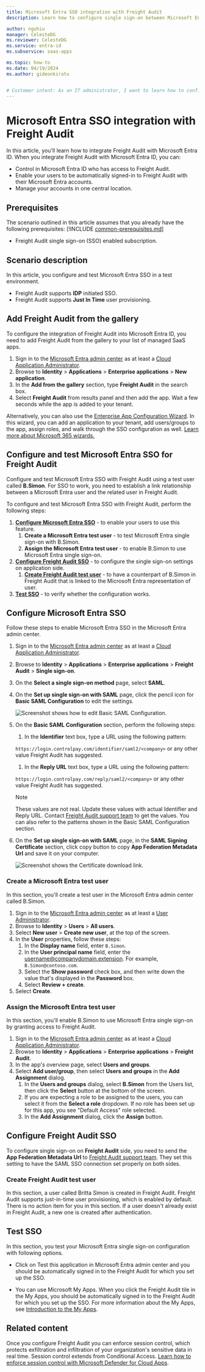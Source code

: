 ```yaml
---
title: Microsoft Entra SSO integration with Freight Audit
description: Learn how to configure single sign-on between Microsoft Entra ID and Freight Audit.

author: nguhiu
manager: CelesteDG
ms.reviewer: CelesteDG
ms.service: entra-id
ms.subservice: saas-apps

ms.topic: how-to
ms.date: 04/19/2024
ms.author: gideonkiratu


# Customer intent: As an IT administrator, I want to learn how to configure single sign-on between Microsoft Entra ID and Freight Audit so that I can control who has access to Freight Audit, enable automatic sign-in with Microsoft Entra accounts, and manage my accounts in one central location.
---
```


# Microsoft Entra SSO integration with Freight Audit

In this article,  you'll learn how to integrate Freight Audit with Microsoft Entra ID. When you integrate Freight Audit with Microsoft Entra ID, you can:

* Control in Microsoft Entra ID who has access to Freight Audit.
* Enable your users to be automatically signed-in to Freight Audit with their Microsoft Entra accounts.
* Manage your accounts in one central location.

## Prerequisites
The scenario outlined in this article assumes that you already have the following prerequisites:
[!INCLUDE [common-prerequisites.md](~/identity/saas-apps/includes/common-prerequisites.md)]
* Freight Audit single sign-on (SSO) enabled subscription.

## Scenario description

In this article,  you configure and test Microsoft Entra SSO in a test environment.

* Freight Audit supports **IDP** initiated SSO.
* Freight Audit supports **Just In Time** user provisioning.

## Add Freight Audit from the gallery

To configure the integration of Freight Audit into Microsoft Entra ID, you need to add Freight Audit from the gallery to your list of managed SaaS apps.

1. Sign in to the [Microsoft Entra admin center](https://entra.microsoft.com) as at least a [Cloud Application Administrator](~/identity/role-based-access-control/permissions-reference.md#cloud-application-administrator).
1. Browse to **Identity** > **Applications** > **Enterprise applications** > **New application**.
1. In the **Add from the gallery** section, type **Freight Audit** in the search box.
1. Select **Freight Audit** from results panel and then add the app. Wait a few seconds while the app is added to your tenant.

Alternatively, you can also use the [Enterprise App Configuration Wizard](https://portal.office.com/AdminPortal/home?Q=Docs#/azureadappintegration). In this wizard, you can add an application to your tenant, add users/groups to the app, assign roles, and walk through the SSO configuration as well. [Learn more about Microsoft 365 wizards.](/microsoft-365/admin/misc/azure-ad-setup-guides)

## Configure and test Microsoft Entra SSO for Freight Audit

Configure and test Microsoft Entra SSO with Freight Audit using a test user called **B.Simon**. For SSO to work, you need to establish a link relationship between a Microsoft Entra user and the related user in Freight Audit.

To configure and test Microsoft Entra SSO with Freight Audit, perform the following steps:

1. **[Configure Microsoft Entra SSO](#configure-microsoft-entra-sso)** - to enable your users to use this feature.
    1. **Create a Microsoft Entra test user** - to test Microsoft Entra single sign-on with B.Simon.
    1. **Assign the Microsoft Entra test user** - to enable B.Simon to use Microsoft Entra single sign-on.
1. **[Configure Freight Audit SSO](#configure-freight-audit-sso)** - to configure the single sign-on settings on application side.
    1. **[Create Freight Audit test user](#create-freight-audit-test-user)** - to have a counterpart of B.Simon in Freight Audit that is linked to the Microsoft Entra representation of user.
1. **[Test SSO](#test-sso)** - to verify whether the configuration works.

## Configure Microsoft Entra SSO

Follow these steps to enable Microsoft Entra SSO in the Microsoft Entra admin center.

1. Sign in to the [Microsoft Entra admin center](https://entra.microsoft.com) as at least a [Cloud Application Administrator](~/identity/role-based-access-control/permissions-reference.md#cloud-application-administrator).
1. Browse to **Identity** > **Applications** > **Enterprise applications** > **Freight Audit** > **Single sign-on**.
1. On the **Select a single sign-on method** page, select **SAML**.
1. On the **Set up single sign-on with SAML** page, click the pencil icon for **Basic SAML Configuration** to edit the settings.

   ![Screenshot shows how to edit Basic SAML Configuration.](common/edit-urls.png "Basic Configuration")

1. On the **Basic SAML Configuration** section, perform the following steps:

   1. In the **Identifier** text box, type a URL using the following pattern:

    `https://login.controlpay.com/identifier/saml2/<company>` or any other value Freight Audit has suggested.

   1. In the **Reply URL** text box, type a URL using the following pattern:

    `https://login.controlpay.com/reply/saml2/<company>` or any other value Freight Audit has suggested.

    > [!NOTE]
	> These values are not real. Update these values with actual Identifier and Reply URL. Contact [Freight Audit support team](mailto:tp_fa_sso-ug@trimble.com) to get the values. You can also refer to the patterns shown in the Basic SAML Configuration section.

1. On the **Set up single sign-on with SAML** page, in the **SAML Signing Certificate** section, click copy button to copy **App Federation Metadata Url** and save it on your computer.

	![Screenshot shows the Certificate download link.](common/copy-metadataurl.png "Certificate")

<a name='create-a-microsoft-entra-id-test-user'></a>

### Create a Microsoft Entra test user

In this section, you'll create a test user in the Microsoft Entra admin center called B.Simon.

1. Sign in to the [Microsoft Entra admin center](https://entra.microsoft.com) as at least a [User Administrator](~/identity/role-based-access-control/permissions-reference.md#user-administrator).
1. Browse to **Identity** > **Users** > **All users**.
1. Select **New user** > **Create new user**, at the top of the screen.
1. In the **User** properties, follow these steps:
   1. In the **Display name** field, enter `B.Simon`.  
   1. In the **User principal name** field, enter the username@companydomain.extension. For example, `B.Simon@contoso.com`.
   1. Select the **Show password** check box, and then write down the value that's displayed in the **Password** box.
   1. Select **Review + create**.
1. Select **Create**.

<a name='assign-the-microsoft-entra-id-test-user'></a>

### Assign the Microsoft Entra test user

In this section, you'll enable B.Simon to use Microsoft Entra single sign-on by granting access to Freight Audit.

1. Sign in to the [Microsoft Entra admin center](https://entra.microsoft.com) as at least a [Cloud Application Administrator](~/identity/role-based-access-control/permissions-reference.md#cloud-application-administrator).
1. Browse to **Identity** > **Applications** > **Enterprise applications** > **Freight Audit**.
1. In the app's overview page, select **Users and groups**.
1. Select **Add user/group**, then select **Users and groups** in the **Add Assignment** dialog.
   1. In the **Users and groups** dialog, select **B.Simon** from the Users list, then click the **Select** button at the bottom of the screen.
   1. If you are expecting a role to be assigned to the users, you can select it from the **Select a role** dropdown. If no role has been set up for this app, you see "Default Access" role selected.
   1. In the **Add Assignment** dialog, click the **Assign** button.

## Configure Freight Audit SSO

To configure single sign-on on **Freight Audit** side, you need to send the **App Federation Metadata Url** to [Freight Audit support team](mailto:tp_fa_sso-ug@trimble.com). They set this setting to have the SAML SSO connection set properly on both sides.

### Create Freight Audit test user

In this section, a user called Britta Simon is created in Freight Audit. Freight Audit supports just-in-time user provisioning, which is enabled by default. There is no action item for you in this section. If a user doesn't already exist in Freight Audit, a new one is created after authentication.

## Test SSO 

In this section, you test your Microsoft Entra single sign-on configuration with following options.
 
* Click on Test this application in Microsoft Entra admin center and you should be automatically signed in to the Freight Audit for which you set up the SSO.
 
* You can use Microsoft My Apps. When you click the Freight Audit tile in the My Apps, you should be automatically signed in to the Freight Audit for which you set up the SSO. For more information about the My Apps, see [Introduction to the My Apps](https://support.microsoft.com/account-billing/sign-in-and-start-apps-from-the-my-apps-portal-2f3b1bae-0e5a-4a86-a33e-876fbd2a4510).

## Related content

Once you configure Freight Audit you can enforce session control, which protects exfiltration and infiltration of your organization's sensitive data in real time. Session control extends from Conditional Access. [Learn how to enforce session control with Microsoft Defender for Cloud Apps](/cloud-app-security/proxy-deployment-any-app).
